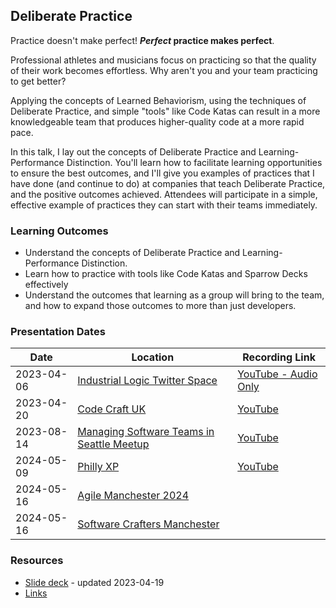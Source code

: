 ## Deliberate Practice

Practice doesn't make perfect! ***Perfect* practice makes perfect**.

Professional athletes and musicians focus on practicing so that the quality of their work becomes
effortless. Why aren't you and your team practicing to get better?

Applying the concepts of Learned Behaviorism, using the techniques of Deliberate Practice, and simple "tools" like Code
Katas can result in a more knowledgeable team that produces higher-quality code at a more rapid pace.

In this talk, I lay out the concepts of Deliberate Practice and Learning-Performance Distinction. You'll learn how to
facilitate learning opportunities to ensure the best outcomes, and I'll give you examples of practices that I have
done (and continue to do) at companies that teach Deliberate Practice, and the positive outcomes achieved.
Attendees will participate in a simple, effective example of practices they can start with their teams immediately.

### Learning Outcomes

- Understand the concepts of Deliberate Practice and Learning-Performance Distinction.
- Learn how to practice with tools like Code Katas and Sparrow Decks effectively
- Understand the outcomes that learning as a group will bring to the team, and how to expand those outcomes to more than
  just developers.

### Presentation Dates

| Date       | Location                                                                                                                 | Recording Link                                       |
|------------|--------------------------------------------------------------------------------------------------------------------------|------------------------------------------------------|
| 2023-04-06 | [Industrial Logic Twitter Space](https://twitter.com/IndustrialLogic)                                                    | [YouTube - Audio Only](https://youtu.be/4htssaCZgq8) |
| 2023-04-20 | [Code Craft UK](https://www.codecraftuk.org/events/2023/04/deliberate-practice)                                          | [YouTube](https://youtu.be/-IZ2cu191dA)              |
| 2023-08-14 | [Managing Software Teams in Seattle Meetup](https://www.meetup.com/managing-software-teams-in-seattle/events/294060653/) | [YouTube](https://youtu.be/YEZSK9JqYT4)              |
| 2024-05-09 | [Philly XP](https://www.meetup.com/PhillyXP/events/300473620)                                                            | [YouTube](https://youtu.be/L0Jmdo6m8_0)                                                     |
| 2024-05-16 | [Agile Manchester 2024](https://agilemanchester.net/)                                                                         |                                                      |
| 2024-05-16 | [Software Crafters Manchester](https://www.meetup.com/software-crafters-manchester/events/300520387/?notificationId=1370299017445380096)    |   |

### Resources

- [Slide deck](https://github.com/MyTurnyet/Talks/blob/main/deliberate-practice/Deliberate%20Practice.pdf) - updated
  2023-04-19
- [Links](https://github.com/MyTurnyet/Talks/blob/main/deliberate-practice/resources.md)
